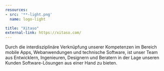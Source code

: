 ```yaml
---
resources:
- src: '**-light.png'
  name: logo-light

title: "Xitaso"
external-link: https://xitaso.com/
---
```


Durch die interdisziplinäre Verknüpfung unserer Kompetenzen im Bereich mobile Apps, Webanwendungen und technische Software, ist unser Team aus Entwicklern, Ingenieuren, Designern und Beratern in der Lage unseren Kunden Software-Lösungen aus einer Hand zu bieten.
